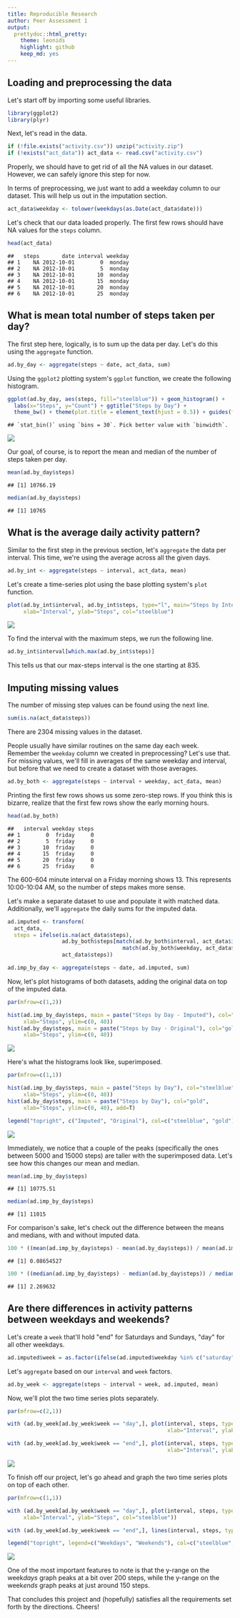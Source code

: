```yaml
---
title: Reproducible Research
author: Peer Assessment 1
output: 
  prettydoc::html_pretty:
    theme: leonids
    highlight: github
    keep_md: yes
---
```


## Loading and preprocessing the data

Let's start off by importing some useful libraries.

```r
library(ggplot2)
library(plyr)
```

Next, let's read in the data.

```r
if (!file.exists("activity.csv")) unzip("activity.zip")
if (!exists("act_data")) act_data <- read.csv("activity.csv")
```
Properly, we should have to get rid of all the NA values in our dataset. However, we can safely ignore this step for now.


In terms of preprocessing, we just want to add a weekday column to our dataset. This will help us out in the imputation section.

```r
act_data$weekday <- tolower(weekdays(as.Date(act_data$date)))
```

Let's check that our data loaded properly. The first few rows should have NA values for the `steps` column.

```r
head(act_data)
```

```
##   steps       date interval weekday
## 1    NA 2012-10-01        0  monday
## 2    NA 2012-10-01        5  monday
## 3    NA 2012-10-01       10  monday
## 4    NA 2012-10-01       15  monday
## 5    NA 2012-10-01       20  monday
## 6    NA 2012-10-01       25  monday
```


## What is mean total number of steps taken per day?

The first step here, logically, is to sum up the data per day. Let's do this using the `aggregate` function.

```r
ad.by_day <- aggregate(steps ~ date, act_data, sum)
```

Using the `ggplot2` plotting system's `ggplot` function, we create the following histogram.

```r
ggplot(ad.by_day, aes(steps, fill="steelblue")) + geom_histogram() +           # histogram of the data
  labs(x="Steps", y="Count") + ggtitle("Steps by Day") +                       # appropriate labels
  theme_bw() + theme(plot.title = element_text(hjust = 0.5)) + guides(fill=F)  # a bit of personalization
```

```
## `stat_bin()` using `bins = 30`. Pick better value with `binwidth`.
```

![](README_files/figure-html/unnamed-chunk-6-1.png)<!-- -->


Our goal, of course, is to report the mean and median of the number of steps taken per day.

```r
mean(ad.by_day$steps)
```

```
## [1] 10766.19
```

```r
median(ad.by_day$steps)
```

```
## [1] 10765
```


## What is the average daily activity pattern?

Similar to the first step in the previous section, let's `aggregate` the data per interval. This time, we're using the average across all the given days.

```r
ad.by_int <- aggregate(steps ~ interval, act_data, mean)
```

Let's create a time-series plot using the base plotting system's `plot` function.

```r
plot(ad.by_int$interval, ad.by_int$steps, type="l", main="Steps by Interval", 
     xlab="Interval", ylab="Steps", col="steelblue")
```

![](README_files/figure-html/unnamed-chunk-9-1.png)<!-- -->


To find the interval with the maximum steps, we run the following line.

```r
ad.by_int$interval[which.max(ad.by_int$steps)]
```
This tells us that our max-steps interval is the one starting at 835.


## Imputing missing values

The number of missing step values can be found using the next line.

```r
sum(is.na(act_data$steps))
```
There are 2304 missing values in the dataset.

People usually have similar routines on the same day each week. Remember the `weekday` column we created in preprocessing? Let's use that. For missing values, we'll fill in averages of the same weekday and interval, but before that we need to create a dataset with those averages.

```r
ad.by_both <- aggregate(steps ~ interval + weekday, act_data, mean)
```


Printing the first few rows shows us some zero-step rows. If you think this is bizarre, realize that the first few rows show the early morning hours.

```r
head(ad.by_both)
```

```
##   interval weekday steps
## 1        0  friday     0
## 2        5  friday     0
## 3       10  friday     0
## 4       15  friday     0
## 5       20  friday     0
## 6       25  friday     0
```
The 600-604 minute interval on a Friday morning shows 13. This represents 10:00-10:04 AM, so the number of steps makes more sense.

Let's make a separate dataset to use and populate it with matched data. Additionally, we'll `aggregate` the daily sums for the imputed data.

```r
ad.imputed <- transform(
  act_data, 
  steps = ifelse(is.na(act_data$steps), 
                 ad.by_both$steps[match(ad.by_both$interval, act_data$interval) &
                                    match(ad.by_both$weekday, act_data$weekday)], 
                 act_data$steps))

ad.imp_by_day <- aggregate(steps ~ date, ad.imputed, sum)
```


Now, let's plot histograms of both datasets, adding the original data on top of the imputed data.

```r
par(mfrow=c(1,2))

hist(ad.imp_by_day$steps, main = paste("Steps by Day - Imputed"), col="steelblue", 
     xlab="Steps", ylim=c(0, 40))
hist(ad.by_day$steps, main = paste("Steps by Day - Original"), col="gold", 
     xlab="Steps", ylim=c(0, 40))
```

![](README_files/figure-html/unnamed-chunk-15-1.png)<!-- -->

Here's what the histograms look like, superimposed.

```r
par(mfrow=c(1,1))

hist(ad.imp_by_day$steps, main = paste("Steps by Day"), col="steelblue", 
     xlab="Steps", ylim=c(0, 40))
hist(ad.by_day$steps, main = paste("Steps by Day"), col="gold", 
     xlab="Steps", ylim=c(0, 40), add=T)

legend("topright", c("Imputed", "Original"), col=c("steelblue", "gold"), lwd=2)
```

![](README_files/figure-html/unnamed-chunk-16-1.png)<!-- -->


Immediately, we notice that a couple of the peaks (specifically the ones between 5000 and 15000 steps) are taller with the superimposed data. Let's see how this changes our mean and median.

```r
mean(ad.imp_by_day$steps)
```

```
## [1] 10775.51
```

```r
median(ad.imp_by_day$steps)
```

```
## [1] 11015
```

For comparison's sake, let's check out the difference between the means and medians, with and without imputed data.

```r
100 * ((mean(ad.imp_by_day$steps) - mean(ad.by_day$steps)) / mean(ad.imp_by_day$steps))        # %
```

```
## [1] 0.08654527
```

```r
100 * ((median(ad.imp_by_day$steps) - median(ad.by_day$steps)) / median(ad.imp_by_day$steps))  # %
```

```
## [1] 2.269632
```


## Are there differences in activity patterns between weekdays and weekends?

Let's create a `week` that'll hold "end" for Saturdays and Sundays, "day" for all other weekdays.

```r
ad.imputed$week = as.factor(ifelse(ad.imputed$weekday %in% c("saturday", "sunday"), "end", "day"))
```

Let's `aggregate` based on our `interval` and `week` factors.

```r
ad.by_week <- aggregate(steps ~ interval + week, ad.imputed, mean)
```


Now, we'll plot the two time series plots separately.

```r
par(mfrow=c(2,1))

with (ad.by_week[ad.by_week$week == "day",], plot(interval, steps, type="l", main="Steps by Interval - Weekdays",
                                                  xlab="Interval", ylab="Steps", col="steelblue"))

with (ad.by_week[ad.by_week$week == "end",], plot(interval, steps, type="l", main="Steps by Interval - Weekends",
                                                  xlab="Interval", ylab="Steps", col="firebrick"))
```

![](README_files/figure-html/unnamed-chunk-21-1.png)<!-- -->

To finish off our project, let's go ahead and graph the two time series plots on top of each other.

```r
par(mfrow=c(1,1))

with (ad.by_week[ad.by_week$week == "day",], plot(interval, steps, type="l", main="Steps by Interval", 
     xlab="Interval", ylab="Steps", col="steelblue"))

with (ad.by_week[ad.by_week$week == "end",], lines(interval, steps, type="l", col="firebrick"))

legend("topright", legend=c("Weekdays", "Weekends"), col=c("steelblue", "firebrick"), lwd=c(2,2))
```

![](README_files/figure-html/unnamed-chunk-22-1.png)<!-- -->

One of the most important features to note is that the y-range on the week*days* graph peaks at a bit over 200 steps, while the y-range on the week*ends* graph peaks at just around 150 steps.


That concludes this project and (hopefully) satisfies all the requirements set forth by the directions. Cheers!

